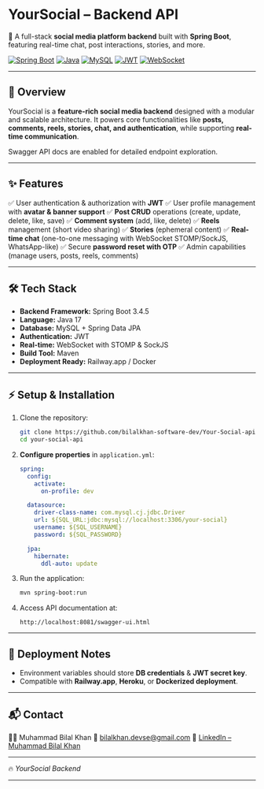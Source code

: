 # **YourSocial – Backend API**

🚀 A full-stack **social media platform backend** built with **Spring Boot**, featuring real-time chat, post interactions, stories, and more.

[![Spring Boot](https://img.shields.io/badge/Spring%20Boot-3.4.5-green)](https://spring.io/)
[![Java](https://img.shields.io/badge/Java-17-blue)](https://www.oracle.com/java/)
[![MySQL](https://img.shields.io/badge/MySQL-Database-orange)](https://www.mysql.com/)
[![JWT](https://img.shields.io/badge/Security-JWT%20Auth-red)](https://jwt.io/)
[![WebSocket](https://img.shields.io/badge/WebSocket-STOMP%20%2F%20SockJS-purple)](https://stomp.github.io/)

---

## 📌 **Overview**

YourSocial is a **feature-rich social media backend** designed with a modular and scalable architecture.
It powers core functionalities like **posts, comments, reels, stories, chat, and authentication**, while supporting **real-time communication**.

Swagger API docs are enabled for detailed endpoint exploration.

---

## ✨ **Features**

✅ User authentication & authorization with **JWT**
✅ User profile management with **avatar & banner support**
✅ **Post CRUD** operations (create, update, delete, like, save)
✅ **Comment system** (add, like, delete)
✅ **Reels** management (short video sharing)
✅ **Stories** (ephemeral content)
✅ **Real-time chat** (one-to-one messaging with WebSocket STOMP/SockJS, WhatsApp-like)
✅ Secure **password reset with OTP**
✅ Admin capabilities (manage users, posts, reels, comments)

---

## 🛠 **Tech Stack**

* **Backend Framework:** Spring Boot 3.4.5
* **Language:** Java 17
* **Database:** MySQL + Spring Data JPA
* **Authentication:** JWT
* **Real-time:** WebSocket with STOMP & SockJS
* **Build Tool:** Maven
* **Deployment Ready:** Railway.app / Docker

---

## ⚡ **Setup & Installation**

1. Clone the repository:

   ```bash
   git clone https://github.com/bilalkhan-software-dev/Your-Social-api.git
   cd your-social-api
   ```

2. **Configure properties** in `application.yml`:

   ```yaml
   spring:
     config:
       activate:
         on-profile: dev

     datasource:
       driver-class-name: com.mysql.cj.jdbc.Driver
       url: ${SQL_URL:jdbc:mysql://localhost:3306/your-social}
       username: ${SQL_USERNAME}
       password: ${SQL_PASSWORD}

     jpa:
       hibernate:
         ddl-auto: update
   ```

3. Run the application:

   ```bash
   mvn spring-boot:run
   ```

4. Access API documentation at:

   ```
   http://localhost:8081/swagger-ui.html
   ```

---

## 🚀 **Deployment Notes**

* Environment variables should store **DB credentials** & **JWT secret key**.
* Compatible with **Railway.app**, **Heroku**, or **Dockerized deployment**.

---

## 📬 **Contact**

👨‍💻 Muhammad Bilal Khan
📩 [bilalkhan.devse@gmail.com](mailto:bilalkhan.devse@gmail.com)
🔗 [LinkedIn – Muhammad Bilal Khan](https://www.linkedin.com/in/muhammad-bilal-khan-83660931b/)

---

🔥 *YourSocial Backend*

---
